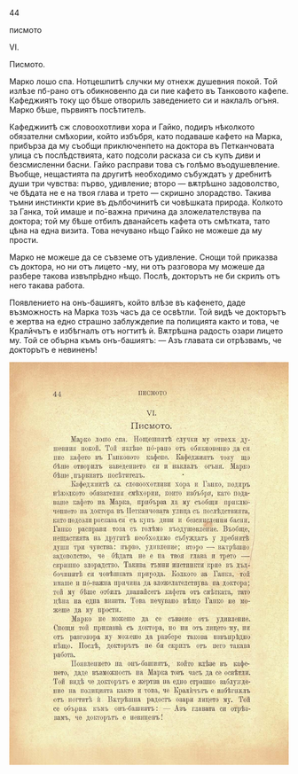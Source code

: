 ﻿44

писмото

VI.

Писмото.

Марко лошо спа. Нотцешпитѣ случки му отнехж душевния покой. Той излѣзе пб-рано отъ обикновенпо да си пие кафето въ Танковото кафепе. Кафеджиятъ току що бѣше отворилъ заведението си и наклалъ огъня. Марко бѣше, първиятъ посѣтителъ.

Кафеджиитѣ сж словоохотливи хора и Гайко, подиръ нѣколкото обязателни смѣхории, който избъбря, като подаваше кафето на Марка, прибърза да му съобщи приключенпето на доктора въ Петканчовата улица съ послѣдствията, като подсоли расказа си съ купъ диви и безсмисленни басни. Гайко расправи това съ голѣмо въодушевление. Въобще, нещастията па другитѣ необходимо събуждатъ у дребнитѣ души три чувства: първо, удивление; второ — вѫтрѣшно задоволство, че бѣдата не е на твоя глава и трето — скришно злорадство. Такива тъмни инстинкти крие въ дълбочинитѣ си човѣшката природа. Колкото за Ганка, той имаше и по́-важна причина да зложелателствува па доктора; той му бѣше отбилъ дванайсеть кафета отъ смѣтката, тато цѣна на една визита. Това нечувано нѣщо Гайко не можеше да му прости.

Марко не можеше да се съвземе отъ удивление. Снощи той приказва съ доктора, но ни отъ лицето -му, ни отъ разговора му можеше да разбере такова извъпрЬдно нѣщо. Послѣ, докторътъ не би скрилъ отъ него такава работа.

Появлението на онъ-башиятъ, който влѣзе въ кафенето, даде възможность на Марка тозъ часъ да се освѣтли. Той видѣ че докторътъ е жертва на едно страшно заблуждепие па полицията както и това, че Кралйчътъ е избѣгналъ отъ ногтитѣ ѝ. Вѫтрѣшна радость озари лицето му. Той се обърна къмъ онъ-башиятъ: — Азъ главата си отрѣзвамъ, че докторътъ е невиненъ!

![original](images/055.jpg)

